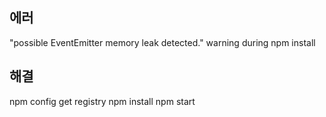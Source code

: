 
## 에러
"possible EventEmitter memory leak detected." warning during npm install

## 해결
npm config get registry
npm install
npm start
